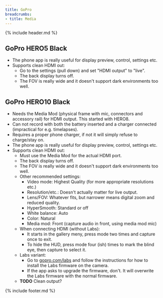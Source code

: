 ```yaml
---
title: GoPro
breadcrumbs:
- title: Media
---
```

{% include header.md %}

## GoPro HERO5 Black

- The phone app is really useful for display preview, control, settings etc.
- Supports clean HDMI out:
    - Go to the settings (pull down) and set "HDMI output" to "live".
    - The back display turns off.
    - The FOV is really wide and it doesn't support dark environments too well.

## GoPro HERO10 Black

- Needs the Media Mod (physical frame with mic, connectors and accessory rail) for HDMI output. This started with HERO8.
- Can not record with both the battery inserted and a charger connected (impractical for e.g. timelapses).
- Requires a proper phone charger, if not it will simply refuse to charge/stay on.
- The phone app is really useful for display preview, control, settings etc.
- Supports clean HDMI out:
    - Must use the Media Mod for the actual HDMI port.
    - The back display turns off.
    - The FOV is really wide and it doesn't support dark environments too well.
    - Other recommended settings:
        - Video mode: Highest Quality (for more appropriate resolutions etc.)
        - Resolution/etc.: Doesn't actually matter for live output.
        - Lens/FOV: Whatever fits, but narrower means digital zoom and reduced quality.
        - HyperSmooth: Standard or off
        - White balance: Auto
        - Color: Natural
        - Media mod: Front (capture audio in front, using media mod mic)
    - When connecting HDMI (without Labs):
        - It starts in the gallery meny, press mode two times and capture once to exit.
        - To hide the HUD, press mode four (ish) times to mark the blind eye, then capture to select it.
    - Labs variant:
        - Go to [gopro.com/labs](gopro.com/labs) and follow the instructions for how to install the Labs firmware on the camera.
        - If the app asks to upgrade the firmware, don't. It will overwrite the Labs firmware with the normal firmware.
    - **TODO** Clean output?

{% include footer.md %}
